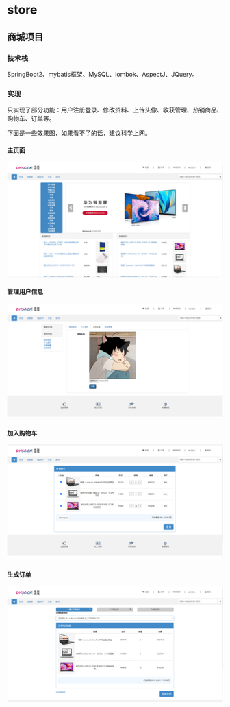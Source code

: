 # store
## 商城项目

### 技术栈
  
  SpringBoot2、mybatis框架、MySQL、lombok、AspectJ、JQuery。
  
### 实现

  只实现了部分功能：用户注册登录、修改资料、上传头像、收获管理、热销商品、购物车、订单等。
  
  下面是一些效果图，如果看不了的话，建议科学上网。

#### 主页面
 ![image](https://github.com/yuhui156551/store/blob/master/imag/20221219185112.png)
#### 管理用户信息
 ![image](https://github.com/yuhui156551/store/blob/master/imag/20221219185217.png)
#### 加入购物车
 ![image](https://github.com/yuhui156551/store/blob/master/imag/20221219185442.png)
#### 生成订单
 ![image](https://github.com/yuhui156551/store/blob/master/imag/20221219185541.png)
